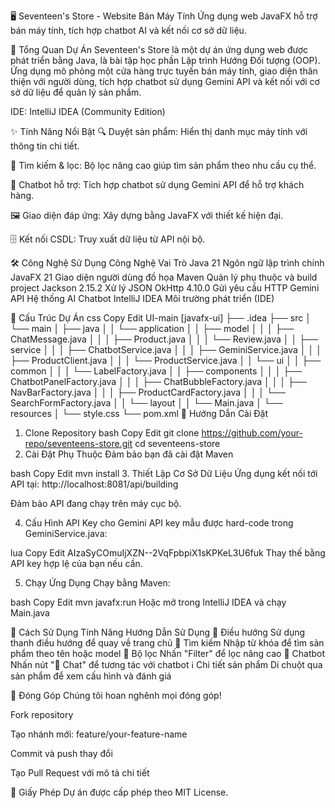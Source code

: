 🖥️ Seventeen's Store - Website Bán Máy Tính
Ứng dụng web JavaFX hỗ trợ bán máy tính, tích hợp chatbot AI và kết nối cơ sở dữ liệu.

📌 Tổng Quan Dự Án
Seventeen's Store là một dự án ứng dụng web được phát triển bằng Java, là bài tập học phần Lập trình Hướng Đối tượng (OOP). Ứng dụng mô phỏng một cửa hàng trực tuyến bán máy tính, giao diện thân thiện với người dùng, tích hợp chatbot sử dụng Gemini API và kết nối với cơ sở dữ liệu để quản lý sản phẩm.

IDE: IntelliJ IDEA (Community Edition)

✨ Tính Năng Nổi Bật
🔍 Duyệt sản phẩm: Hiển thị danh mục máy tính với thông tin chi tiết.

🎯 Tìm kiếm & lọc: Bộ lọc nâng cao giúp tìm sản phẩm theo nhu cầu cụ thể.

💬 Chatbot hỗ trợ: Tích hợp chatbot sử dụng Gemini API để hỗ trợ khách hàng.

🖼️ Giao diện đáp ứng: Xây dựng bằng JavaFX với thiết kế hiện đại.

🗄️ Kết nối CSDL: Truy xuất dữ liệu từ API nội bộ.

🛠️ Công Nghệ Sử Dụng
Công Nghệ	Vai Trò
Java 21	Ngôn ngữ lập trình chính
JavaFX 21	Giao diện người dùng đồ họa
Maven	Quản lý phụ thuộc và build project
Jackson 2.15.2	Xử lý JSON
OkHttp 4.10.0	Gửi yêu cầu HTTP
Gemini API	Hệ thống AI Chatbot
IntelliJ IDEA	Môi trường phát triển (IDE)

📁 Cấu Trúc Dự Án
css
Copy
Edit
UI-main [javafx-ui]
├── .idea
├── src
│   └── main
│       ├── java
│       │   └── application
│       │       ├── model
│       │       │   ├── ChatMessage.java
│       │       │   ├── Product.java
│       │       │   └── Review.java
│       │       ├── service
│       │       │   ├── ChatbotService.java
│       │       │   ├── GeminiService.java
│       │       │   ├── ProductClient.java
│       │       │   └── ProductService.java
│       │       └── ui
│       │           ├── common
│       │           │   └── LabelFactory.java
│       │           ├── components
│       │           │   ├── ChatbotPanelFactory.java
│       │           │   ├── ChatBubbleFactory.java
│       │           │   ├── NavBarFactory.java
│       │           │   ├── ProductCardFactory.java
│       │           │   └── SearchFormFactory.java
│       │           └── layout
│       │               └── Main.java
│       └── resources
│           └── style.css
└── pom.xml
🚀 Hướng Dẫn Cài Đặt
1. Clone Repository
bash
Copy
Edit
git clone https://github.com/your-repo/seventeens-store.git
cd seventeens-store
2. Cài Đặt Phụ Thuộc
Đảm bảo bạn đã cài đặt Maven

bash
Copy
Edit
mvn install
3. Thiết Lập Cơ Sở Dữ Liệu
Ứng dụng kết nối tới API tại:
http://localhost:8081/api/building

Đảm bảo API đang chạy trên máy cục bộ.

4. Cấu Hình API Key cho Gemini
API key mẫu được hard-code trong GeminiService.java:

lua
Copy
Edit
AIzaSyCOmuIjXZN--2VqFpbpiX1sKPKeL3U6fuk
Thay thế bằng API key hợp lệ của bạn nếu cần.

5. Chạy Ứng Dụng
Chạy bằng Maven:

bash
Copy
Edit
mvn javafx:run
Hoặc mở trong IntelliJ IDEA và chạy Main.java

📘 Cách Sử Dụng
Tính Năng	Hướng Dẫn Sử Dụng
🧭 Điều hướng	Sử dụng thanh điều hướng để quay về trang chủ
🔎 Tìm kiếm	Nhập từ khóa để tìm sản phẩm theo tên hoặc model
🧰 Bộ lọc	Nhấn "Filter" để lọc nâng cao
💬 Chatbot	Nhấn nút "💬 Chat" để tương tác với chatbot
ℹ️ Chi tiết sản phẩm	Di chuột qua sản phẩm để xem cấu hình và đánh giá

🤝 Đóng Góp
Chúng tôi hoan nghênh mọi đóng góp!

Fork repository

Tạo nhánh mới: feature/your-feature-name

Commit và push thay đổi

Tạo Pull Request với mô tả chi tiết

📄 Giấy Phép
Dự án được cấp phép theo MIT License.
